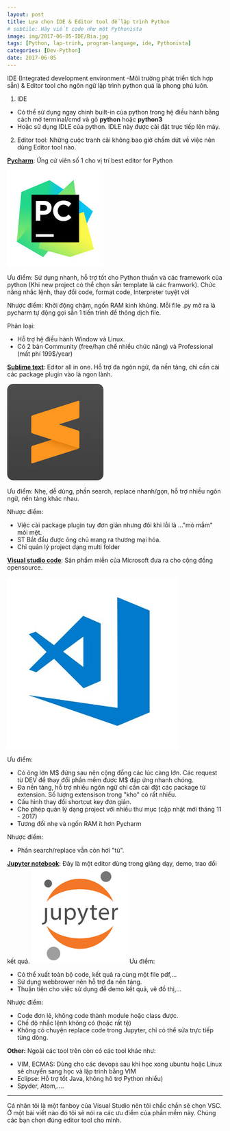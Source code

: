 ```yaml
---
layout: post
title: Lựa chọn IDE & Editor tool để lập trình Python
# subtile: Hãy viết code như một Pythonista
image: img/2017-06-05-IDE/Bia.jpg
tags: [Python, lap-trinh, program-language, ide, Pythonista]
categories: [Dev-Python]
date: 2017-06-05
---
```


IDE (Integrated development environment -Môi trường phát triển tích hợp sẵn) & Editor tool cho ngôn ngữ lập trình python quá là phong phú luôn.

1. IDE
- Có thể sử dụng ngay chính built-in của python trong hệ điều hành bằng cách mở terminal/cmd và gõ **python** hoặc **python3**
- Hoặc sử dụng IDLE của python. IDLE này được cài đặt trực tiếp lên máy.

2. Editor tool: Những cuộc tranh cãi không bao giờ chấm dứt về việc nên dùng Editor tool nào. 

**[Pycharm](https://www.jetbrains.com/pycharm/)**: Ứng cử viên số 1 cho vị trí best editor for Python

![Pycharm](/img/2017-06-05-IDE/Pycharm.jpg)

Ưu điểm: Sử dụng nhanh, hỗ trợ tốt cho Python thuần và các framework của python (Khi new project có thể chọn sẵn template là các framwork). Chức năng nhắc lệnh, thay đổi code, format code, Interpreter tuyệt vời

Nhược điểm: Khởi động chậm, ngốn RAM kinh khủng. Mỗi file .py mở ra là pycharm tự động gọi sẵn 1 tiến trình để thông dịch file.

Phân loại: 
- Hỗ trợ hệ điều hành Window và Linux. 
- Có 2 bản Community (free/hạn chế nhiều chức năng) và Professional (mất phí 199$/year)

**[Sublime text](https://www.sublimetext.com/)**: Editor all in one. Hỗ trợ đa ngôn ngữ, đa nền tảng, chỉ cần cài các package plugin vào là ngon lành.

![Sublimetext](/img/2017-06-05-IDE/sublimetext.jpg)


Ưu điểm: Nhẹ, dễ dùng, phần search, replace nhanh/gọn, hỗ trợ nhiều ngôn ngữ, nền tảng khác nhau.

Nhược điểm: 
- Việc cài package plugin tuy đơn giản nhưng đôi khi lỗi là ..."mò mẫm" mỏi mệt.
- ST Bắt đầu được ông chủ mang ra thương mại hóa.
- Chỉ quản lý project dạng multi folder 

**[Visual studio code](https://code.visualstudio.com/)**: Sản phẩm miễn của Microsoft đưa ra cho cộng đồng opensource.

![VisualStudioCode](/img/2017-06-05-IDE/Bia.jpg)

Ưu điểm: 
- Có ông lớn M$ đứng sau nên cộng đồng các lúc càng lớn. Các request từ DEV để thay đổi phần mềm được M$ đáp ứng nhanh chóng.
- Đa nền tảng, hỗ trợ nhiều ngôn ngữ chỉ cần cài đặt các package từ extension. Số lượng extensison trong "kho" có rất nhiều. 
- Cấu hình thay đổi shortcut key đơn giản.
- Cho phép quản lý dạng project với nhiều thư mục (cập nhật mới tháng 11 - 2017)
- Tương đối nhẹ và ngốn RAM ít hơn Pycharm

Nhược điểm: 
- Phần search/replace vẫn còn hơi "tù".

**[Jupyter notebook](http://jupyter.org/)**: Đây là một editor dùng trong giảng dạy, demo, trao đổi kết quả.
![Jupyter notebook](/img/2017-06-05-IDE/jupyter.png)
Ưu điểm:
- Có thể xuất toàn bộ code, kết quả ra cùng một file pdf,...
- Sử dụng webbrower nên hỗ trợ đa nền tảng.
- Thuận tiện cho việc sử dụng để demo kết quả, vẽ đồ thị,...

Nhược điểm:
- Code đơn lẻ, không code thành module hoặc class được.
- Chế độ nhắc lệnh không có (hoặc rất tệ)
- Không có chuyện replace code trong Jupyter, chỉ có thể sửa trực tiếp từng dòng.


**Other:** Ngoài các tool trên còn có các tool khác như:
- VIM, ECMAS: Dùng cho các devops sau khi học xong ubuntu hoặc Linux sẽ chuyển sang học và lập trình bằng VIM
- Eclipse: Hỗ trợ tốt Java, không hõ trợ Python nhiều)
- Spyder, Atom,....

------------------------------
Cá nhân tôi là một fanboy của Visual Studio nên tôi chắc chắn sẽ chọn VSC.
Ở một bài viết nào đó tôi sẽ nói ra các ưu điểm của phần mềm này.
Chúng các bạn chọn đúng editor tool cho mình. 

